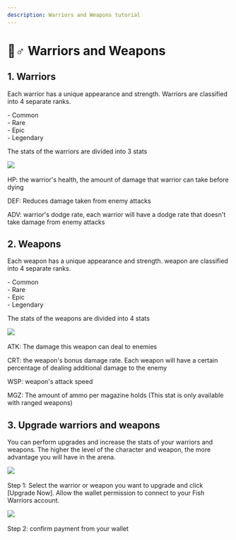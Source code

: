 ```yaml
---
description: Warriors and Weapons tutorial
---
```


# 🧜♂ Warriors and Weapons

## 1. Warriors

Each warrior has a unique appearance and strength. Warriors are classified into 4 separate ranks.&#x20;

\- Common \
\- Rare \
\- Epic \
\- Legendary

The stats of the warriors are divided into 3 stats&#x20;

![](<../.gitbook/assets/Ảnh chụp màn hình 2021-12-09 192604.png>)

HP: the warrior's health, the amount of damage that warrior can take before dying

DEF: Reduces damage taken from enemy attacks&#x20;

ADV: warrior's dodge rate, each warrior will have a dodge rate that doesn't take damage from enemy attacks

## 2. Weapons

Each weapon has a unique appearance and strength. weapon are classified into 4 separate ranks.

\- Common \
\- Rare \
\- Epic \
\- Legendary

The stats of the weapons are divided into 4 stats

![](<../.gitbook/assets/Ảnh chụp màn hình 2021-12-09 192722.png>)

ATK: The damage this weapon can deal to enemies

CRT: the weapon's bonus damage rate. Each weapon will have a certain percentage of dealing additional damage to the enemy

WSP: weapon's attack speed

MGZ: The amount of ammo per magazine holds (This stat is only available with ranged weapons)

## 3. Upgrade warriors and weapons

&#x20;You can perform upgrades and increase the stats of your warriors and weapons. The higher the level of the character and weapon, the more advantage you will have in the arena.

![](../.gitbook/assets/step1\(approve\).png)

Step 1:  Select the warrior or weapon you want to upgrade and click \[Upgrade Now]. Allow the wallet permission to connect to your Fish Warriors account.

![](../.gitbook/assets/step2\(confirm\).png)

Step 2: confirm payment from your wallet
